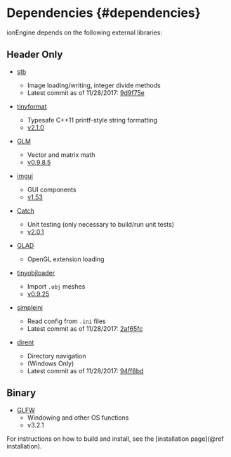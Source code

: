 
Dependencies                   {#dependencies}
============

ionEngine depends on the following external libraries:

Header Only
-----------

  - [stb](https://github.com/nothings/stb)

    - Image loading/writing, integer divide methods
    - Latest commit as of 11/28/2017: [9d9f75e](https://github.com/nothings/stb/commit/9d9f75eb682dd98b34de08bb5c489c6c561c9fa6)

  - [tinyformat](https://github.com/c42f/tinyformat)

    - Typesafe C++11 printf-style string formatting
    - [v2.1.0](https://github.com/c42f/tinyformat/releases/tag/v2.1.0)

  - [GLM](https://github.com/g-truc/glm)

    - Vector and matrix math
    - [v0.9.8.5](https://github.com/g-truc/glm/releases/tag/0.9.8.5)

  - [imgui](https://github.com/ocornut/imgui)

    - GUI components
    - [v1.53](https://github.com/ocornut/imgui/releases/tag/v1.53)

  - [Catch](https://github.com/philsquared/Catch)

    - Unit testing (only necessary to build/run unit tests)
    - [v2.0.1](https://github.com/catchorg/Catch2/releases/tag/v2.0.1)

  - [GLAD](https://github.com/iondune/glad)

    - OpenGL extension loading

  - [tinyobjloader](https://github.com/syoyo/tinyobjloader)

    - Import `.obj` meshes
    - [v0.9.25](https://github.com/syoyo/tinyobjloader/releases/tag/v0.9.25)

  - [simpleini](https://github.com/brofield/simpleini)

    - Read config from `.ini` files
    - Latest commit as of 11/28/2017: [2af65fc](https://github.com/brofield/simpleini/commit/2af65fcc504f8242752755e836709762ef7ce062)

  - [dirent](https://github.com/tronkko/dirent)

    - Directory navigation
    - (Windows Only)
    - Latest commit as of 11/28/2017: [94ff8bd](https://github.com/tronkko/dirent/commit/94ff8bdbb4e11eea5fba17b92edfcdc4b4ece769)

Binary
------

  - [GLFW](http://www.glfw.org/)
    - Windowing and other OS functions
    - v3.2.1

For instructions on how to build and install, see the [installation page](@ref installation).
